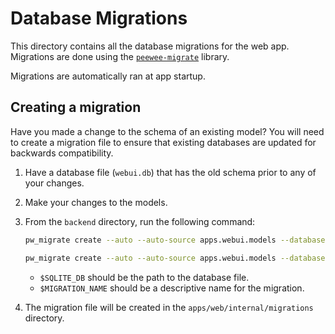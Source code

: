 # Database Migrations

This directory contains all the database migrations for the web app.
Migrations are done using the [`peewee-migrate`](https://github.com/klen/peewee_migrate) library.

Migrations are automatically ran at app startup.

## Creating a migration

Have you made a change to the schema of an existing model?
You will need to create a migration file to ensure that existing databases are updated for backwards compatibility.

1. Have a database file (`webui.db`) that has the old schema prior to any of your changes.
2. Make your changes to the models.
3. From the `backend` directory, run the following command:
   ```bash
   pw_migrate create --auto --auto-source apps.webui.models --database sqlite:///${SQLITE_DB} --directory apps/web/internal/migrations ${MIGRATION_NAME}
   ```

   ```bash
   pw_migrate create --auto --auto-source apps.webui.models --database sqlite:///webui.db --directory apps/webui/internal/migrations initial_migration
   
   ```

   - `$SQLITE_DB` should be the path to the database file.
   - `$MIGRATION_NAME` should be a descriptive name for the migration.
4. The migration file will be created in the `apps/web/internal/migrations` directory.
